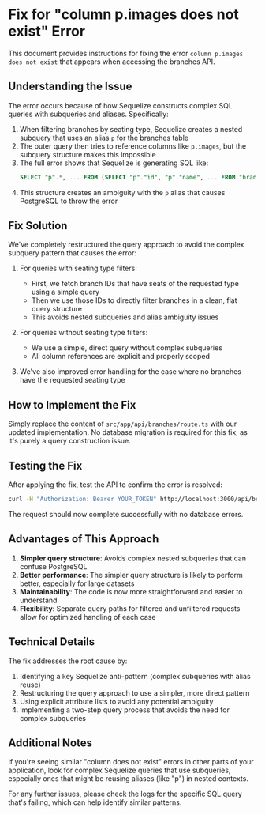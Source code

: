 # Fix for "column p.images does not exist" Error

This document provides instructions for fixing the error `column p.images does not exist` that appears when accessing the branches API.

## Understanding the Issue

The error occurs because of how Sequelize constructs complex SQL queries with subqueries and aliases. Specifically:

1. When filtering branches by seating type, Sequelize creates a nested subquery that uses an alias `p` for the branches table
2. The outer query then tries to reference columns like `p.images`, but the subquery structure makes this impossible
3. The full error shows that Sequelize is generating SQL like:
   ```sql
   SELECT "p".*, ... FROM (SELECT "p"."id", "p"."name", ... FROM "branches" AS "p" ...) AS "p" ...
   ```
4. This structure creates an ambiguity with the `p` alias that causes PostgreSQL to throw the error

## Fix Solution

We've completely restructured the query approach to avoid the complex subquery pattern that causes the error:

1. For queries with seating type filters:
   - First, we fetch branch IDs that have seats of the requested type using a simple query
   - Then we use those IDs to directly filter branches in a clean, flat query structure
   - This avoids nested subqueries and alias ambiguity issues

2. For queries without seating type filters:
   - We use a simple, direct query without complex subqueries
   - All column references are explicit and properly scoped

3. We've also improved error handling for the case where no branches have the requested seating type

## How to Implement the Fix

Simply replace the content of `src/app/api/branches/route.ts` with our updated implementation. No database migration is required for this fix, as it's purely a query construction issue.

## Testing the Fix

After applying the fix, test the API to confirm the error is resolved:

```bash
curl -H "Authorization: Bearer YOUR_TOKEN" http://localhost:3000/api/branches?page=1&limit=50&seating_type_id=1
```

The request should now complete successfully with no database errors.

## Advantages of This Approach

1. **Simpler query structure**: Avoids complex nested subqueries that can confuse PostgreSQL
2. **Better performance**: The simpler query structure is likely to perform better, especially for large datasets
3. **Maintainability**: The code is now more straightforward and easier to understand
4. **Flexibility**: Separate query paths for filtered and unfiltered requests allow for optimized handling of each case

## Technical Details

The fix addresses the root cause by:

1. Identifying a key Sequelize anti-pattern (complex subqueries with alias reuse)
2. Restructuring the query approach to use a simpler, more direct pattern
3. Using explicit attribute lists to avoid any potential ambiguity
4. Implementing a two-step query process that avoids the need for complex subqueries

## Additional Notes

If you're seeing similar "column does not exist" errors in other parts of your application, look for complex Sequelize queries that use subqueries, especially ones that might be reusing aliases (like "p") in nested contexts.

For any further issues, please check the logs for the specific SQL query that's failing, which can help identify similar patterns. 